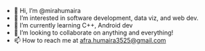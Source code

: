 - 👋 Hi, I’m @mirahumaira
- 👀 I’m interested in software development, data viz, and web dev.
- 🌱 I’m currently learning C++, Android dev
- 💞️ I’m looking to collaborate on anything and everything!
- 📫 How to reach me at afra.humaira3525@gmail.com

<!---
mirahumaira/mirahumaira is a ✨ special ✨ repository because its `README.md` (this file) appears on your GitHub profile.
You can click the Preview link to take a look at your changes.
--->
